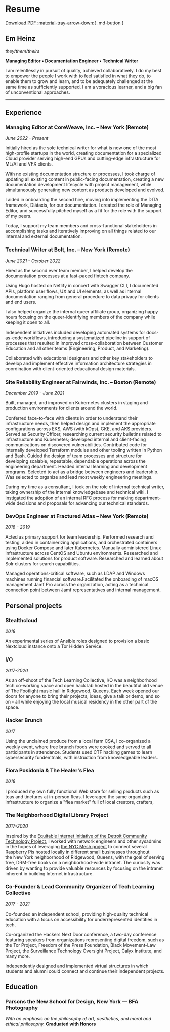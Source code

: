 # Resume
[Download PDF :material-tray-arrow-down:](#){ .md-button }

## Em Heinz
*they/them/theirs*

**Managing Editor • Documentation Engineer • Technical Writer**

I am relentlessly in pursuit of quality, achieved collaboratively. I do my best to empower the people I work with to feel satisfied in what they do, to enable them to grow and learn, and to be adequately challenged at the same time as sufficiently supported. I am a voracious learner, and a big fan of unconventional approaches.

***

## Experience

### **Managing Editor** at **CoreWeave, Inc.** – New York (Remote)

*June 2022 - Present*

Initially hired as the sole technical writer for what is now one of the most high-profile startups in the world, creating documentation for a specialized Cloud provider serving  high-end GPUs and cutting-edge infrastructure for ML/AI and VFX clients.

With no existing documentation structure or processes, I took charge of updating all existing content in public-facing documentation, creating a new documentation development lifecycle with project management, while simultaneously generating new content as products developed and evolved.

I aided in onboarding the second hire, moving into implementing the DITA framework, Diátaxis, for our documentation. I created the role of Managing Editor, and successfully pitched myself as a fit for the role with the support of my peers.

Today, I support my team members and cross-functional stakeholders in accomplishing tasks and iteratively improving on all things related to our internal and external documentation.

### **Technical Writer** at **Bolt, Inc.** – New York (Remote)

*June 2021 - October 2022*

Hired as the second ever team member, I helped develop the documentation processes at a fast-paced fintech company.

Using Hugo hosted on Netlify in concert with Swagger CLI, I documented APIs, platform user flows, UX and UI elements, as well as internal documentation ranging from general procedure to data privacy for clients and end users.

I also helped organize the internal queer affiliate group, organizing happy hours focusing on the queer-identifying members of the company while keeping it open to all.

Independent initiatives included developing automated systems for docs-as-code workflows, introducing a systematized pipeline in support of processes that resulted in improved cross-collaboration between Customer Education and all other teams (Engineering, Product, and Marketing).

Collaborated with educational designers and other key stakeholders to develop and implement  effective information architecture strategies in coordination with client-oriented educational design materials.

### **Site Reliability Engineer** at **Fairwinds, Inc.** – Boston (Remote)

*December 2019 - June 2021*

Built, managed, and improved on Kubernetes clusters in staging and production environments for clients around the world.

Conferred face-to-face with clients in order to understand their infrastructure needs, then helped design and implement the appropriate configurations across EKS, AWS (with kOps), GKE, and AKS providers.
Served as Security Officer, researching current security bulletins related to infrastructure and Kubernetes; developed internal and client-facing communications on discovered vulnerabilities.
Contributed code for internally developed Terraform modules and other tooling written in Python and Bash.
Guided the design of team processes and structure for developing scalable, repeatable, dependable operations across the engineering department. Headed internal learning and development programs. Selected to act as a bridge between engineers and leadership. Was selected to organize and lead most weekly engineering meetings.

During my time as a consultant, I took on the role of internal technical writer, taking ownership of the internal knowledgebase and technical wiki. I instigated the adoption of an internal RFC process for making department-wide decisions and proposals for advancing our technical standards.

### **DevOps Engineer** at **Fractured Atlas** – New York (Remote)

*2018 - 2019*

Acted as primary support for team leadership. Performed research and testing, aided in containerizing applications, and orchestrated containers using Docker Compose and later Kubernetes.
Manually administered Linux infrastructure across CentOS and Ubuntu environments. Researched and implemented solutions for product software. Researched and learned about Solr clusters for search capabilities.

Managed operations-critical software, such as LDAP and Windows machines running financial software.Facilitated the onboarding of macOS management Jamf Pro across the organization, acting as a technical connection point between Jamf representatives and internal management.

## Personal projects

### Stealthcloud
*2018*

An experimental series of Ansible roles designed to provision a basic Nextcloud instance onto a Tor Hidden Service.

### I/O

*2017-2020*

As an off-shoot of the Tech Learning Collective, I/O was a neighborhood tech co-working space and open hack lab hosted in the beautiful old venue of The Footlight music hall in Ridgewood, Queens. Each week opened our doors for anyone to bring their projects, ideas, give a talk or demo, and so on - all while enjoying the local musical residency in the other part of the space.

### Hacker Brunch

*2017*

Using the unclaimed produce from a local farm CSA, I co-organized a weekly event, where free brunch foods were cooked and served to all participants in attendance. Students used CTF hacking games to learn cybersecurity fundemtnals, with instruction from knowledgeable leaders.

### Flora Posidonia & The Healer's Flea

*2018*

I produced my own fully functional Web store for selling products such as teas and tinctures at in-person fleas. I leveraged the same organizing infrastructure to organize a "flea market" full of local creators, crafters, 

### The Neighborhood Digital Library Project

*2017-2020*

Inspired by the [Equitable Internet Initiative of the Detroit Community Technology Project](https://detroitcommunitytech.org/eii), I worked with network engineers and other sysadmins in the hopes of leveraging [the NYC Mesh project](https://www.nycmesh.net/) to connect several Raspberry Pis hosted locally in different small businesses throughout the New York neighborhood of Ridgewood, Queens, with the goal of serving free, DRM-free books on a neighborhood-wide intranet. The curiosity was driven by wanting to provide valuable resources by focusing on the intranet inherent in building Internet infrastructure.

### **Co-Founder & Lead Community Organizer** of **Tech Learning Collective**
*2017 - 2021*

Co-founded an independent school, providing high-quality technical education with a focus on accessibility for underrepresented identities in tech.

Co-organized the Hackers Next Door conference, a two-day conference featuring speakers from organizations representing digital freedom, such as the Tor Project, Freedom of the Press Foundation, Black Movement-Law Project, the Surveillance Technology Oversight Project, Calyx Institute, and many more.

Independently designed and implemented virtual structures in which students and alumni could connect and continue their independent projects.

## Education
### Parsons the New School for Design, New York — BFA Photography

*With an emphasis on the philosophy of art, aesthetics, and moral and ethical philosophy.*
**Graduated with Honors**